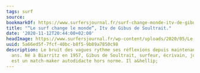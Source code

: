 ```yaml
---
tags: surf
source:
bookmarkOf: https://www.surfersjournal.fr/surf-change-monde-itv-de-gibus-de-soultrait/
title: "“Le surf change le monde”, Itv de Gibus de Soultrait."
date: '2020-11-12T20:44:00+02:00'
headImage: https://www.surfersjournal.fr/wp-content/uploads/2020/05/Le-surf-change-le-mondecouv...jpeg
uuid: 5a66ed5f-7fcf-40bc-b8f5-9b89a7850c98
description: Le bruit des vagues rythme ses réflexions depuis maintenant quarante
  ans. Né à Biarritz en 1957, Gibus de Soultrait, surfeur, écrivain, journaliste,
  est un match-maker autodidacte hors norme. Il a&hellip;
---
```


